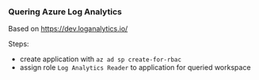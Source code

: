 ### Quering Azure Log Analytics

Based on https://dev.loganalytics.io/ 

Steps:
- create application with `az ad sp create-for-rbac`
- assign role `Log Analytics Reader` to application for queried workspace
